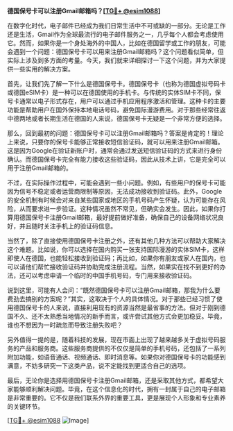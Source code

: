 **德国保号卡可以注册Gmail邮箱吗？[[TG💪+ @esim1088](https://t.me/s/esim1088)]**

在数字化时代，电子邮件已经成为我们日常生活中不可或缺的一部分。无论是工作还是生活，Gmail作为全球最流行的电子邮件服务之一，几乎每个人都会考虑使用它。然而，如果你是一个身处海外的中国人，比如在德国留学或工作的朋友，可能会遇到一个问题：德国保号卡可以用来注册Gmail邮箱吗？这个问题看似简单，但实际上涉及到多方面的考量。今天，我们就来详细探讨一下这个问题，并为大家提供一些实用的解决方案。

首先，让我们先了解一下什么是德国保号卡。德国保号卡（也称为德国虚拟号码卡或德国eSIM卡）是一种可以在德国使用的手机卡。与传统的实体SIM卡不同，保号卡通常以电子形式存在，用户可以通过手机应用程序激活和管理。这种卡的主要功能是帮助用户在国外保持本地电话号码，避免国际漫游费用。对于那些经常往返中德两地或者长期生活在德国的人来说，德国保号卡无疑是一个非常方便的选择。

那么，回到最初的问题：德国保号卡可以注册Gmail邮箱吗？答案是肯定的！理论上来说，只要你的保号卡能够正常接收短信验证码，就可以用来注册Gmail邮箱。这是因为Google在验证新账户时，通常会通过发送短信验证码的方式来进行身份确认。而德国保号卡完全有能力接收这些验证码，因此从技术上讲，它是完全可以用于注册Gmail邮箱的。

不过，在实际操作过程中，可能会遇到一些小问题。例如，有些用户的保号卡可能因为信号不稳定或者运营商限制等原因，无法成功接收到验证码。此外，Google的安全机制有时候会对来自某些国家或地区的手机号码产生怀疑，认为可能存在风险，从而要求进一步验证。这种情况虽然不常见，但确实会发生。因此，如果你打算用德国保号卡注册Gmail邮箱，最好提前做好准备，确保自己的设备网络状况良好，并且随时关注手机上的验证码信息。

当然了，除了直接使用德国保号卡注册之外，还有其他几种方法可以帮助大家解决这个难题。比如说，你可以选择在国内购买一张支持国际漫游的实体SIM卡，这样即使人在德国，也能轻松接收到验证码；再比如，如果你有朋友或家人在国内，也可以请他们帮忙接收验证码并协助完成注册流程。当然，如果实在找不到更好的办法，还可以考虑申请一个临时的中国手机号码，专门用来接收验证码。

说到这里，可能有人会问：“既然德国保号卡可以注册Gmail邮箱，那我为什么要费劲去搞别的方案呢？”其实，这取决于个人的具体情况。对于那些已经习惯了使用德国保号卡的人来说，直接利用现有的资源当然是最省事的方法。但对于刚到德国不久、还不太熟悉当地情况的新手而言，或许尝试其他方式会更加稳妥。毕竟，谁也不想因为一时疏忽而导致注册失败吧？

另外值得一提的是，随着科技的发展，现在市面上出现了越来越多关于虚拟号码服务的产品和服务商。这些服务商提供的不仅仅是简单的手机号码，还包括了一系列附加功能，如语音通话、视频通话、即时消息等。如果你对德国保号卡的功能感到满意，不妨多研究一下这类产品，说不定能找到更适合自己的选项。

最后，无论你是选择用德国保号卡注册Gmail邮箱，还是采取其他方式，都希望大家能够顺利解决问题。毕竟，在这个信息化的时代，拥有一封属于自己的电子邮箱是非常重要的。它不仅是我们联系外界的重要工具，更是展现个人形象和专业素养的关键环节。

[[TG💪+ @esim1088](https://t.me/s/esim1088) ![Image](https://i.postimg.cc/4NQfJmqS/Snipaste-2025-05-13-00-14-12.png)]